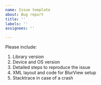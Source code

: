 ```yaml
---
name: Issue template
about: Bug report
title: ''
labels: ''
assignees: ''

---
```


Please include:
1) Library version
2) Device and OS version
3) Detailed steps to reproduce the issue
4) XML layout and code for BlurView setup
5) Stacktrace in case of a crash
